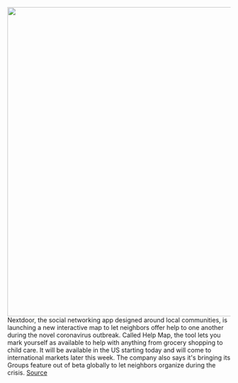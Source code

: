 <img src='https://cdn.vox-cdn.com/thumbor/4_5ZPvqF14NIMS6zztnqvXyRDg8=/0x0:3600x2400/1200x800/filters:focal(1512x912:2088x1488)/cdn.vox-cdn.com/uploads/chorus_image/image/66521318/Help_map_screens.0.jpg' width='700px' /><br/>
Nextdoor, the social networking app designed around local communities, is launching a new interactive map to let neighbors offer help to one another during the novel coronavirus outbreak. Called Help Map, the tool lets you mark yourself as available to help with anything from grocery shopping to child care. It will be available in the US starting today and will come to international markets later this week. The company also says it's bringing its Groups feature out of beta globally to let neighbors organize during the crisis.
<a href='https://www.theverge.com/2020/3/18/21184845/nextdoor-coronavirus-help-map-grocery-shopping-check-in-local-neighbors-social-network'> Source <a/>
